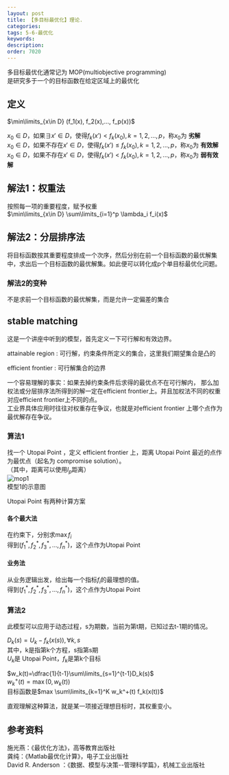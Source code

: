 ```yaml
---
layout: post
title: 【多目标最优化】理论.
categories:
tags: 5-6-最优化
keywords:
description:
order: 7020
---
```

多目标最优化通常记为 MOP(multiobjective programming)  
是研究多于一个的目标函数在给定区域上的最优化  


## 定义
$\min\limits_{x\in D} (f_1(x), f_2(x),..., f_p(x))$  


$x_0\in D$，如果$\exists x' \in D$，使得$f_k(x')<f_k(x_0), k=1,2,...,p$，称$x_0$为 **劣解**  
$x_0\in D$，如果不存在$x' \in D$，使得$f_k(x') \leq f_k(x_0), k=1,2,...,p$，称$x_0$为 **有效解**  
$x_0\in D$，如果不存在$x' \in D$，使得$f_k(x') < f_k(x_0), k=1,2,...,p$，称$x_0$为 **弱有效解**  


## 解法1：权重法
按照每一项的重要程度，赋予权重  
$\min\limits_{x\in D} \sum\limits_{i=1}^p \lambda_i f_i(x)$  


## 解法2：分层排序法
将目标函数按其重要程度排成一个次序，然后分别在前一个目标函数的最优解集中，求出后一个目标函数的最优解集。如此便可以转化成p个单目标最优化问题。  
### 解法2的变种
不是求前一个目标函数的最优解集，而是允许一定偏差的集合

## stable matching
这是一个讲座中听到的模型，首先定义一下可行解和有效边界。  

attainable region
:    可行解，约束条件所定义的集合，这里我们期望集合是凸的

efficient frontier
:    可行解集合的边界


一个容易理解的事实：如果去掉约束条件后求得的最优点不在可行解内，
那么加权法或分层排序法所得到的解一定在efficient frontier上。并且加权法不同的权重对应efficient frontier上不同的点。  
工业界具体应用时往往对权重存在争议，也就是对efficient frontier 上哪个点作为最优解存在争议。  

### 算法1
找一个 Utopai Point ，定义 efficient frontier 上，距离 Utopai Point 最近的点作为最优点（起名为 compromise solution）。  
（其中，距离可以使用$l_p$距离）  
![mop1](https://www.guofei.site/pictures_for_blog/mop1.jpg?raw=true)  
模型1的示意图  


Utopai Point 有两种计算方案
#### 各个最大法
在约束下，分别求$\max f_i$  
得到$(f_1^* , f_2^* ,f_3^* ,..., f_n^* )$，这个点作为Utopai Point  
#### 业务法
从业务逻辑出发，给出每一个指标$f_i$的最理想的值。  
得到$(f_1^* , f_2^* ,f_3^* ,..., f_n^* )$，这个点作为Utopai Point  

### 算法2
此模型可以应用于动态过程，s为期数，当前为第t期，已知过去t-1期的情况。  


$D_k(s)=U_k-f_k(x(s)), \forall k,s$  
其中，k是指第k个方程，s指第s期  
$U_k$是 Utopai Point，$f_k$是第k个目标  


$w_k(t)=\dfrac{1}{t-1}\sum\limits_{s=1}^{t-1}D_k(s)$  
$w_k^+(t)=\max(0,w_k(t))$  
目标函数是$max \sum\limits_{k=1}^K w_k^+(t) f_k(x(t))$  


直观理解这种算法，就是某一项接近理想目标时，其权重变小。  


## 参考资料
施光燕：《最优化方法》，高等教育出版社  
龚纯：《Matlab最优化计算》，电子工业出版社  
David R. Anderson ：《数据、模型与决策--管理科学篇》，机械工业出版社  
